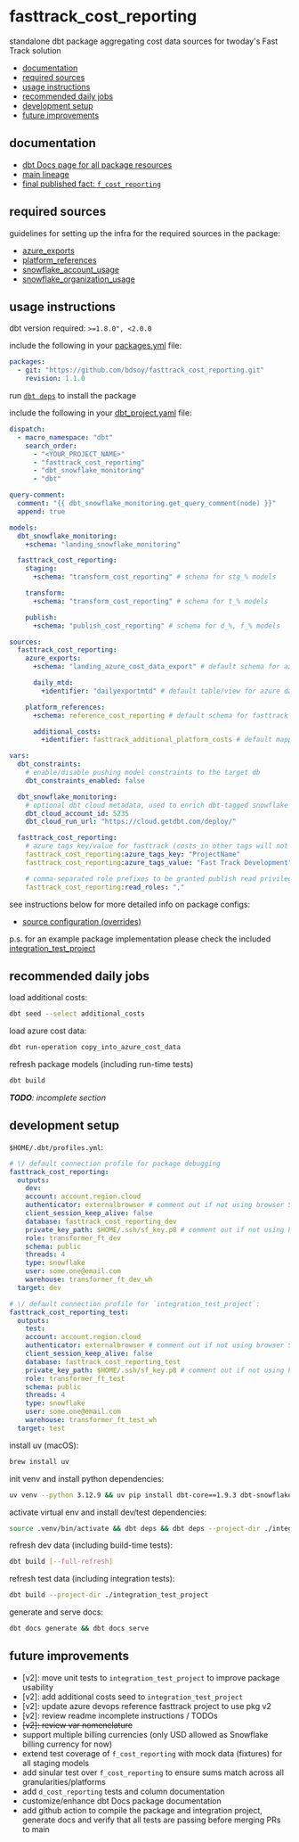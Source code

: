 # fasttrack_cost_reporting
standalone dbt package aggregating cost data sources for twoday's Fast Track solution
- [documentation](#documentation)
- [required sources](#package-sources)
- [usage instructions](#usage-instructions)
- [recommended daily jobs](#recommended-daily-jobs)
- [development setup](#development-setup)
- [future improvements](#future-improvements)

## documentation
- [dbt Docs page for all package resources](https://get-select.github.io/dbt-snowflake-monitoring/#!/overview)
- [main lineage](https://bdsoy.github.io/fasttrack_cost_reporting/#!/overview?g_v=1&g_i=%2Bd_cost_reporting_tags%20%2Bf_cost_reporting)
- [final published fact: `f_cost_reporting`](https://bdsoy.github.io/fasttrack_cost_reporting/#!/model/model.fasttrack_cost_reporting.f_cost_reporting#details)

## required sources
guidelines for setting up the infra for the required sources in the package:
- [azure_exports](https://github.com/bdsoy/fasttrack_cost_reporting/tree/main/models/sources#azure_exports)
- [platform_references](https://github.com/bdsoy/fasttrack_cost_reporting/tree/main/models/sources#platform_references)
- [snowflake_account_usage](https://github.com/bdsoy/fasttrack_cost_reporting/tree/main/models/sources#snowflake_usage)
- [snowflake_organization_usage](https://github.com/bdsoy/fasttrack_cost_reporting/tree/main/models/sources#snowflake_usage)

## usage instructions
dbt version required: `>=1.8.0", <2.0.0`

include the following in your [packages.yml](https://docs.getdbt.com/docs/build/packages#how-do-i-add-a-package-to-my-project) file:
```yaml
packages:
  - git: "https://github.com/bdsoy/fasttrack_cost_reporting.git"
    revision: 1.1.0
```

run [`dbt deps`](https://docs.getdbt.com/reference/commands/deps) to install the package

include the following in your [dbt_project.yaml](https://docs.getdbt.com/reference/dbt_project.yml) file:
```yaml
dispatch:
  - macro_namespace: "dbt"
    search_order: 
      - "<YOUR_PROJECT_NAME>"
      - "fasttrack_cost_reporting"
      - "dbt_snowflake_monitoring"
      - "dbt"

query-comment:
  comment: "{{ dbt_snowflake_monitoring.get_query_comment(node) }}"
  append: true

models:
  dbt_snowflake_monitoring:
    +schema: "landing_snowflake_monitoring"

  fasttrack_cost_reporting:
    staging:
      +schema: "transform_cost_reporting" # schema for stg_% models

    transform:
      +schema: "transform_cost_reporting" # schema for t_% models

    publish:
      +schema: "publish_cost_reporting" # schema for d_%, f_% models

sources:
  fasttrack_cost_reporting:
    azure_exports:
      +schema: "landing_azure_cost_data_export" # default schema for azure exports

      daily_mtd:
        +identifier: "dailyexportmtd" # default table/view for azure daily exports (month-to-date)

    platform_references:
      +schema: reference_cost_reporting # default schema for fasttrack mapping tables/seeds

      additional_costs:
        +identifier: fasttrack_additional_platform_costs # default mapping table/view for additional recurring costs

vars:
  dbt_constraints:
    # enable/disable pushing model constraints to the target db
    dbt_constraints_enabled: false

  dbt_snowflake_monitoring:
    # optional dbt cloud metadata, used to enrich dbt-tagged snowflake monitoring data
    dbt_cloud_account_id: 5235
    dbt_cloud_run_url: "https://cloud.getdbt.com/deploy/"

  fasttrack_cost_reporting:
    # azure tags key/value for fasttrack (costs in other tags will not be taken into account)
    fasttrack_cost_reporting:azure_tags_key: "ProjectName"
    fasttrack_cost_reporting:azure_tags_value: "Fast Track Development"

    # comma-separated role prefixes to be granted publish read privileges data, '' or ',' to bypass
    fasttrack_cost_reporting:read_roles: ","
```

see instructions below for more detailed info on package configs:
- [source configuration (overrides)](https://github.com/bdsoy/fasttrack_cost_reporting/tree/main/models/sources#source-configuration-overrides)

p.s. for an example package implementation please check the included
[integration_test_project](https://github.com/bdsoy/fasttrack_cost_reporting/tree/main/integration_test_project)

## recommended daily jobs
load additional costs:
```sh
dbt seed --select additional_costs
```

load azure cost data:
```sh
dbt run-operation copy_into_azure_cost_data
```

refresh package models (including run-time tests) 
```sh
dbt build
```
_**TODO**: incomplete section_

## development setup
`$HOME/.dbt/profiles.yml`:

```yaml
# \/ default connection profile for package debugging
fasttrack_cost_reporting:
  outputs:
    dev:
    account: account.region.cloud
    authenticator: externalbrowser # comment out if not using browser SSO
    client_session_keep_alive: false
    database: fasttrack_cost_reporting_dev
    private_key_path: $HOME/.ssh/sf_key.p8 # comment out if not using key-pair auth
    role: transformer_ft_dev
    schema: public
    threads: 4
    type: snowflake
    user: some.one@email.com
    warehouse: transformer_ft_dev_wh
  target: dev

# \/ default connection profile for `integration_test_project`:
fasttrack_cost_reporting_test: 
  outputs:
    test:
    account: account.region.cloud
    authenticator: externalbrowser # comment out if not using browser SSO
    client_session_keep_alive: false
    database: fasttrack_cost_reporting_test
    private_key_path: $HOME/.ssh/sf_key.p8 # comment out if not using key-pair auth
    role: transformer_ft_test
    schema: public
    threads: 4
    type: snowflake
    user: some.one@email.com
    warehouse: transformer_ft_test_wh
  target: test
```

install uv (macOS):
```sh
brew install uv
```

init venv and install python dependencies:
```sh
uv venv --python 3.12.9 && uv pip install dbt-core==1.9.3 dbt-snowflake==1.9.2
```

activate virtual env and install dev/test dependencies:
```sh
source .venv/bin/activate && dbt deps && dbt deps --project-dir ./integration_test_project
```

refresh dev data (including build-time tests):
```sh
dbt build [--full-refresh]
```

refresh test data (including integration tests):
```sh
dbt build --project-dir ./integration_test_project
```

generate and serve docs:
```sh
dbt docs generate && dbt docs serve
```

## future improvements
- [v2]: move unit tests to `integration_test_project` to improve package usability
- [v2]: add additional costs seed to `integration_test_project`
- [v2]: update azure devops reference fasttrack project to use pkg v2
- [v2]: review readme incomplete instructions / TODOs
- ~~[v2]: review var nomenclature~~
- support multiple billing currencies (only USD allowed as Snowflake billing currency for now)
- extend test coverage of `f_cost_reporting` with mock data (fixtures) for all staging models
- add sinular test over `f_cost_reporting` to ensure sums match across all granularities/platforms
- add `d_cost_reporting` tests and column documentation
- customize/enhance dbt Docs package documentation
- add github action to compile the package and integration project, generate docs and verify that
all tests are passing before merging PRs to main
